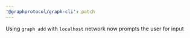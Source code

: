 ```yaml
---
'@graphprotocol/graph-cli': patch
---
```


Using `graph add` with `localhost` network now prompts the user for input
